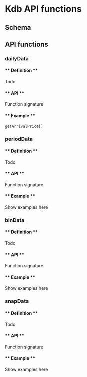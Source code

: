 # Kdb API functions

## Schema

## API functions

### dailyData

<!-- tabs:start -->

#### ** Definition **

Todo

#### ** API **

Function signature

#### ** Example **

```q
getArrivalPrice[]
```

<!-- tabs:end -->

### periodData
<!-- tabs:start -->
#### ** Definition **
Todo

#### ** API **
Function signature

#### ** Example **
Show examples here

<!-- tabs:end -->

### binData
<!-- tabs:start -->
#### ** Definition **
Todo

#### ** API **
Function signature

#### ** Example **
Show examples here

<!-- tabs:end -->

### snapData
<!-- tabs:start -->
#### ** Definition **
Todo

#### ** API **
Function signature

#### ** Example **
Show examples here

<!-- tabs:end -->
